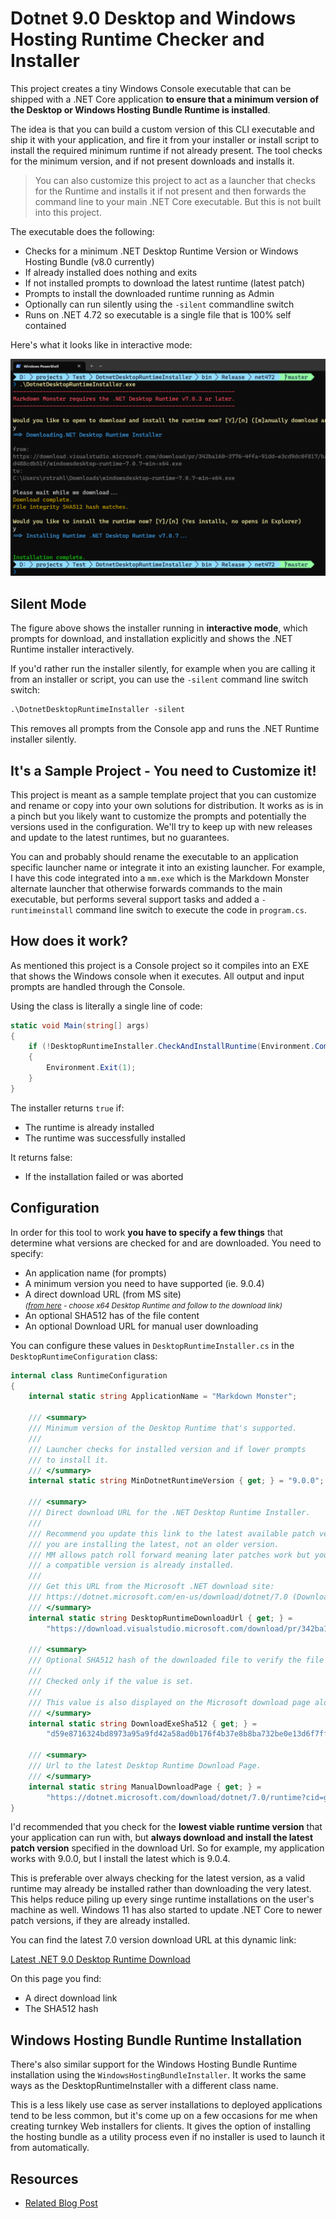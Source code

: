 # Dotnet 9.0 Desktop and Windows Hosting Runtime Checker and Installer

This project creates a tiny Windows Console executable that can be shipped with a .NET Core application **to ensure that a minimum version of the Desktop or Windows Hosting Bundle Runtime is installed**. 

The idea is that you can build a custom version of this CLI executable and ship it with your application, and fire it from your installer or install script to install the required minimum runtime if not already present. The tool checks for the minimum version, and if not present downloads and installs it.

> You can also customize this project to act as a launcher that checks for the Runtime and installs it if not present and then forwards the command line to your main .NET Core executable. But this is not built into this project.

The executable does the following:

* Checks for a minimum .NET Desktop Runtime Version or Windows Hosting Bundle (v8.0 currently)
* If already installed does nothing and exits
* If not installed prompts to download the latest runtime (latest patch)
* Prompts to install the downloaded runtime running as Admin
* Optionally can run silently using the `-silent` commandline switch
* Runs on .NET 4.72 so executable is a single file that is 100% self contained

Here's what it looks like in interactive mode:

![](ScreenShot.png)

## Silent Mode
The figure above shows the installer running in **interactive mode**, which prompts for download, and installation explicitly and shows the .NET Runtime installer interactively.

If you'd rather run the installer silently, for example when you are calling it from an installer or script, you can use the `-silent` command line switch switch:

```ps
.\DotnetDesktopRuntimeInstaller -silent
```

This removes all prompts from the Console app and runs the .NET Runtime installer silently.

## It's a Sample Project - You need to Customize it!
This project is meant as a sample template project that you can customize and rename or copy into your own solutions for distribution. It works as is in a pinch but you likely want to customize the prompts and potentially the versions used in the configuration. We'll try to keep up with new releases and update to the latest runtimes, but no guarantees.

You can and probably should rename the executable to an application specific launcher name or integrate it into an existing launcher. For example, I have this code integrated into a `mm.exe` which is the Markdown Monster alternate launcher that otherwise forwards commands to the main executable, but performs several support tasks and added a `-runtimeinstall` command line switch to execute the code in `program.cs`.

## How does it work?
As mentioned this project is a Console project so it compiles into an EXE that shows the Windows console when it executes. All output and input prompts are handled through the Console.

Using the class is literally a single line of code:

```cs
static void Main(string[] args)
{
    if (!DesktopRuntimeInstaller.CheckAndInstallRuntime(Environment.CommandLine.Contains("-silent")))
    {
        Environment.Exit(1);
    }
}
```        

The installer returns `true` if:

* The runtime is already installed
* The runtime was successfully installed

It returns false:

* If the installation failed or was aborted

## Configuration
In order for this tool to work **you have to specify a few things** that determine what versions are checked for and are downloaded. You need to specify:


* An application name (for prompts)
* A minimum version you need to have supported (ie. 9.0.4)
* A direct download URL (from MS site)  
<small><i>([from here](https://dotnet.microsoft.com/en-us/download/dotnet/9.0) - choose x64 Desktop Runtime and follow to the download link)</i></small>
* An optional SHA512 has of the file content
* An optional Download URL for manual user downloading

You can configure these values in `DesktopRuntimeInstaller.cs` in the `DesktopRuntimeConfiguration` class:

```csharp
internal class RuntimeConfiguration
{
    internal static string ApplicationName = "Markdown Monster";

    /// <summary>
    /// Minimum version of the Desktop Runtime that's supported.
    ///
    /// Launcher checks for installed version and if lower prompts
    /// to install it.
    /// </summary>
    internal static string MinDotnetRuntimeVersion { get; } = "9.0.0";

    /// <summary>
    /// Direct download URL for the .NET Desktop Runtime Installer.
    /// 
    /// Recommend you update this link to the latest available patch version so if you need to install
    /// you are installing the latest, not an older version.
    /// MM allows patch roll forward meaning later patches work but you don't install if a
    /// a compatible version is already installed.
    /// 
    /// Get this URL from the Microsoft .NET download site:
    /// https://dotnet.microsoft.com/en-us/download/dotnet/7.0 (Download x64 Desktop Runtime)
    /// </summary>
    internal static string DesktopRuntimeDownloadUrl { get; } =
        "https://download.visualstudio.microsoft.com/download/pr/342ba160-3776-4ffa-91dd-e3cd9dc0f817/ba649d6b80b27ca164d80bd488cdb51f/windowsdesktop-runtime-7.0.7-win-x64.exe";

    /// <summary>
    /// Optional SHA512 hash of the downloaded file to verify the file integrity.
    ///
    /// Checked only if the value is set.
    ///
    /// This value is also displayed on the Microsoft download page along with the download link
    /// </summary>
    internal static string DownloadExeSha512 { get; } =
        "d59e8716324bd8973a95a9fd42a58ad0b176f4b37e8b8ba732be0e13d6f7ffdea79a52aa98363ec86860d551e124bdfaf71ac979b8f41f398e668fd12aa8483e";

    /// <summary>
    /// Url to the latest Desktop Runtime Download Page.
    /// </summary>
    internal static string ManualDownloadPage { get; } =   
        "https://dotnet.microsoft.com/download/dotnet/7.0/runtime?cid=getdotnetcore&runtime=desktop&os=windows&arch=x64";
}
```

I'd recommended that you check for the **lowest viable runtime version** that your application can run with, but **always download and install the latest patch version** specified in the download Url. So for example, my application works with 9.0.0, but I install the latest which is 9.0.4. 

This is preferable over always checking for the latest version, as a valid runtime may already be installed rather than downloading the very latest. This helps reduce piling up every singe runtime installations on the user's machine as well. Windows 11 has also started to update .NET Core to newer patch versions, if they are already installed.

You can find the latest 7.0 version download URL at this dynamic link:

[Latest .NET 9.0 Desktop Runtime Download](https://dotnet.microsoft.com/download/dotnet/9.0/runtime?cid=getdotnetcore&runtime=desktop&os=windows&arch=x64)

On this page you find:

* A direct download link
* The SHA512 hash


## Windows Hosting Bundle Runtime Installation
There's also similar support for the Windows Hosting Bundle Runtime installation using the `WindowsHostingBundleInstaller`. It works the same ways as the DesktopRuntimeInstaller with a different class name. 

This is a less likely use case as server installations to deployed applications tend to be less common, but it's come up on a few occasions for me when creating turnkey Web installers for clients. It gives the option of installing the hosting bundle as a utility process even if no installer is used to launch it from automatically.

## Resources


* [Related Blog Post](https://weblog.west-wind.com/posts/2023/Jun/21/Creating-a-Runtime-Checker-and-Installer-for-a-NET-Core-WPF-Application)

